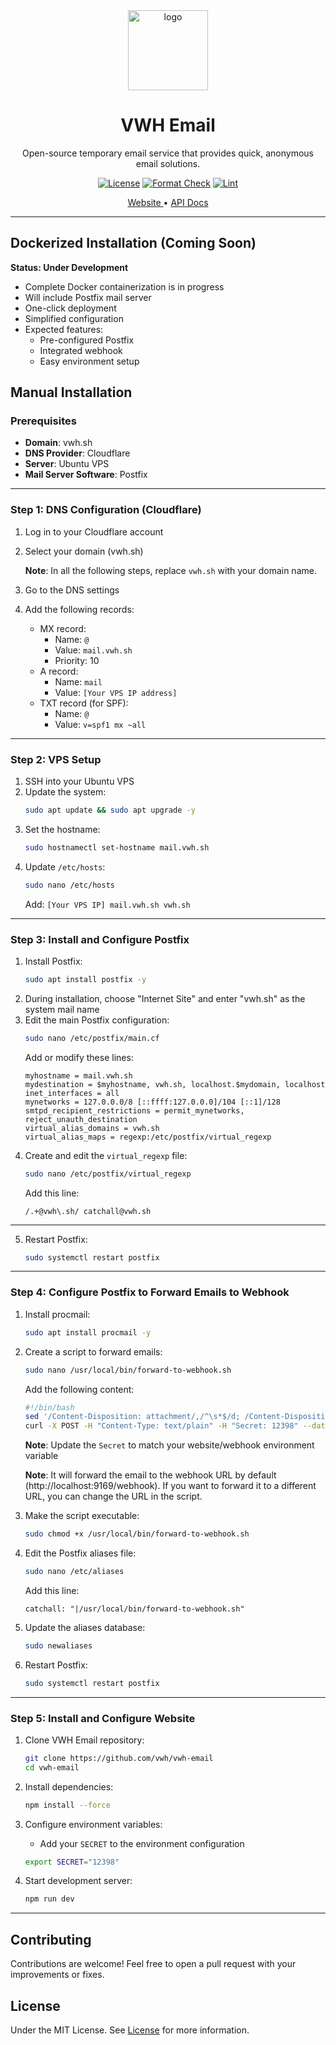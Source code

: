 <div align="center">

<a href="https://email.vwh.sh" target="_blank">
    <img src="https://github.com/user-attachments/assets/c9f29d05-7652-46f6-baa1-1dd38e7814d1" alt="logo" width="128">
</a>

# VWH Email

Open-source temporary email service that provides quick, anonymous email solutions.

[![License](https://img.shields.io/github/license/vwh/vwh-email?label=License)](https://github.com/vwh/sqlite-viewer/blob/main/LICENSE)
[![Format Check](https://github.com/vwh/vwh-email/actions/workflows/format.yml/badge.svg)](https://github.com/vwh/vwh-email/actions/workflows/format.yml)
[![Lint](https://github.com/vwh/vwh-email/actions/workflows/lint.yml/badge.svg)](https://github.com/vwh/vwh-email/actions/workflows/lint.yml)

<a href="https://email.vwh.sh" target="_blank">
    Website
</a>
•
<a href="https://email.vwh.sh/api" target="_blank">
    API Docs
</a>

</div>

---

## Dockerized Installation (Coming Soon)

**Status: Under Development**

- Complete Docker containerization is in progress
- Will include Postfix mail server
- One-click deployment
- Simplified configuration
- Expected features:
  - Pre-configured Postfix
  - Integrated webhook
  - Easy environment setup

## Manual Installation

### Prerequisites

- **Domain**: vwh.sh
- **DNS Provider**: Cloudflare
- **Server**: Ubuntu VPS
- **Mail Server Software**: Postfix

---

### Step 1: DNS Configuration (Cloudflare)

1. Log in to your Cloudflare account
2. Select your domain (vwh.sh)

   **Note**: In all the following steps, replace `vwh.sh` with your domain name.

3. Go to the DNS settings
4. Add the following records:
   - MX record:
     - Name: `@`
     - Value: `mail.vwh.sh`
     - Priority: 10
   - A record:
     - Name: `mail`
     - Value: `[Your VPS IP address]`
   - TXT record (for SPF):
     - Name: `@`
     - Value: `v=spf1 mx ~all`

---

### Step 2: VPS Setup

1. SSH into your Ubuntu VPS
2. Update the system:
   ```bash
   sudo apt update && sudo apt upgrade -y
   ```
3. Set the hostname:
   ```bash
   sudo hostnamectl set-hostname mail.vwh.sh
   ```
4. Update `/etc/hosts`:
   ```bash
   sudo nano /etc/hosts
   ```
   Add: `[Your VPS IP] mail.vwh.sh vwh.sh`

---

### Step 3: Install and Configure Postfix

1. Install Postfix:
   ```bash
   sudo apt install postfix -y
   ```
2. During installation, choose "Internet Site" and enter "vwh.sh" as the system mail name
3. Edit the main Postfix configuration:
   ```bash
   sudo nano /etc/postfix/main.cf
   ```
   Add or modify these lines:
   ```
   myhostname = mail.vwh.sh
   mydestination = $myhostname, vwh.sh, localhost.$mydomain, localhost
   inet_interfaces = all
   mynetworks = 127.0.0.0/8 [::ffff:127.0.0.0]/104 [::1]/128
   smtpd_recipient_restrictions = permit_mynetworks, reject_unauth_destination
   virtual_alias_domains = vwh.sh
   virtual_alias_maps = regexp:/etc/postfix/virtual_regexp
   ```
4. Create and edit the `virtual_regexp` file:
   ```bash
   sudo nano /etc/postfix/virtual_regexp
   ```
   Add this line:
   ```
   /.+@vwh\.sh/ catchall@vwh.sh
   ```

---

5. Restart Postfix:
   ```bash
   sudo systemctl restart postfix
   ```

---

### Step 4: Configure Postfix to Forward Emails to Webhook

1. Install procmail:
   ```bash
   sudo apt install procmail -y
   ```
2. Create a script to forward emails:

   ```bash
   sudo nano /usr/local/bin/forward-to-webhook.sh
   ```

   Add the following content:

   ```bash
   #!/bin/bash
   sed '/Content-Disposition: attachment/,/^\s*$/d; /Content-Disposition: inline/,/^\s*$/d' | \
   curl -X POST -H "Content-Type: text/plain" -H "Secret: 12398" --data-binary @- http://localhost:9169/webhook
   ```

   **Note**: Update the `Secret` to match your website/webhook environment variable

   **Note**: It will forward the email to the webhook URL by default (http://localhost:9169/webhook). If you want to forward it to a different URL, you can change the URL in the script.

3. Make the script executable:
   ```bash
   sudo chmod +x /usr/local/bin/forward-to-webhook.sh
   ```
4. Edit the Postfix aliases file:
   ```bash
   sudo nano /etc/aliases
   ```
   Add this line:
   ```
   catchall: "|/usr/local/bin/forward-to-webhook.sh"
   ```
5. Update the aliases database:
   ```bash
   sudo newaliases
   ```
6. Restart Postfix:
   ```bash
   sudo systemctl restart postfix
   ```

---

### Step 5: Install and Configure Website

1. Clone VWH Email repository:
   ```bash
   git clone https://github.com/vwh/vwh-email
   cd vwh-email
   ```
2. Install dependencies:
   ```bash
   npm install --force
   ```
3. Configure environment variables:

   - Add your `SECRET` to the environment configuration

   ```bash
   export SECRET="12398"
   ```

4. Start development server:
   ```bash
   npm run dev
   ```

---

## Contributing

Contributions are welcome! Feel free to open a pull request with your improvements or fixes.

## License

Under the MIT License. See [License](https://github.com/vwh/vwh-email/blob/main/LICENSE) for more information.
